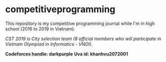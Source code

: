 # competitiveprogramming

This repository is my competitive programming journal while I'm in high school (2016 to 2019 in Vietnam).

*CST 2019 is City selection team (8 official members who will participate in Vietnam Olympiad in Informatics - VNOI).*

**Codeforces handle: darkpurple**
**Uva id: khanhvu2072001**
